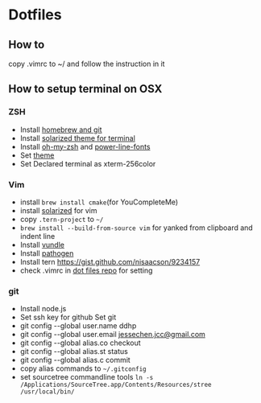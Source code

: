 # Dotfiles

## How to
copy .vimrc to ~/
and follow the instruction in it

## How to setup terminal on OSX

### ZSH

- Install [homebrew and git](https://gist.github.com/derhuerst/1b15ff4652a867391f03#file-mac-md)
- Install [solarized theme for terminal](https://github.com/altercation/solarized/tree/master/osx-terminal.app-colors-solarized)
- Install [oh-my-zsh](https://github.com/robbyrussell/oh-my-zsh#getting-started) and [power-line-fonts](https://github.com/powerline/fonts)
- Set [theme](https://github.com/robbyrussell/oh-my-zsh#selecting-a-theme)
- Set Declared terminal as xterm-256color


### Vim

- install `brew install cmake`(for YouCompleteMe)
- install [solarized](https://github.com/altercation/solarized/tree/master/vim-colors-solarized) for vim
- copy `.tern-project` to `~/`
- `brew install --build-from-source vim` for yanked from clipboard and indent line
- Install [vundle](https://github.com/VundleVim/Vundle.vim#quick-start)
- Install [pathogen](https://github.com/tpope/vim-pathogen#installation)
- Install tern https://gist.github.com/nisaacson/9234157
- check .vimrc in [dot files repo](https://github.com/ddhp/dotfiles) for setting


### git

- Install node.js
- Set ssh key for github
Set git
- git config --global user.name ddhp
- git config --global user.email jessechen.jcc@gmail.com
- git config --global alias.co checkout
- git config --global alias.st status
- git config --global alias.c commit
- copy alias commands to `~/.gitconfig`
- set sourcetree commandline tools `ln -s /Applications/SourceTree.app/Contents/Resources/stree /usr/local/bin/`

